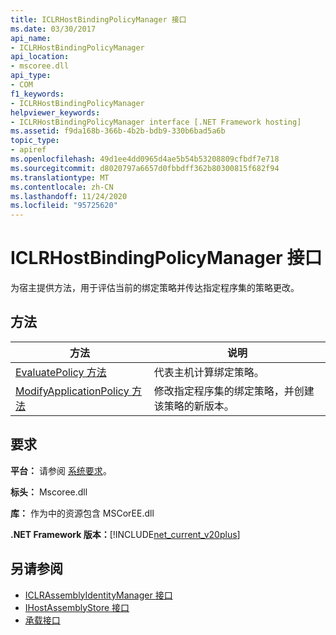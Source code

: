 ```yaml
---
title: ICLRHostBindingPolicyManager 接口
ms.date: 03/30/2017
api_name:
- ICLRHostBindingPolicyManager
api_location:
- mscoree.dll
api_type:
- COM
f1_keywords:
- ICLRHostBindingPolicyManager
helpviewer_keywords:
- ICLRHostBindingPolicyManager interface [.NET Framework hosting]
ms.assetid: f9da168b-366b-4b2b-bdb9-330b6bad5a6b
topic_type:
- apiref
ms.openlocfilehash: 49d1ee4dd0965d4ae5b54b53208809cfbdf7e718
ms.sourcegitcommit: d8020797a6657d0fbbdff362b80300815f682f94
ms.translationtype: MT
ms.contentlocale: zh-CN
ms.lasthandoff: 11/24/2020
ms.locfileid: "95725620"
---
```

# <a name="iclrhostbindingpolicymanager-interface"></a>ICLRHostBindingPolicyManager 接口

为宿主提供方法，用于评估当前的绑定策略并传达指定程序集的策略更改。  
  
## <a name="methods"></a>方法  
  
|方法|说明|  
|------------|-----------------|  
|[EvaluatePolicy 方法](iclrhostbindingpolicymanager-evaluatepolicy-method.md)|代表主机计算绑定策略。|  
|[ModifyApplicationPolicy 方法](iclrhostbindingpolicymanager-modifyapplicationpolicy-method.md)|修改指定程序集的绑定策略，并创建该策略的新版本。|  
  
## <a name="requirements"></a>要求  

 **平台：** 请参阅 [系统要求](../../get-started/system-requirements.md)。  
  
 **标头：** Mscoree.dll  
  
 **库：** 作为中的资源包含 MSCorEE.dll  
  
 **.NET Framework 版本：**[!INCLUDE[net_current_v20plus](../../../../includes/net-current-v20plus-md.md)]  
  
## <a name="see-also"></a>另请参阅

- [ICLRAssemblyIdentityManager 接口](iclrassemblyidentitymanager-interface.md)
- [IHostAssemblyStore 接口](ihostassemblystore-interface.md)
- [承载接口](hosting-interfaces.md)
